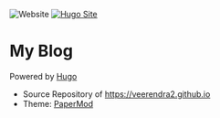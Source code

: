 ![Website](https://img.shields.io/website?down_message=Offline&up_message=Online&url=https%3A%2F%2Fveerendra2.github.io)
[![Hugo Site](https://github.com/veerendra2/veerendra2.github.io/actions/workflows/hugo.yml/badge.svg?branch=master)](https://github.com/veerendra2/veerendra2.github.io/actions/workflows/hugo.yml)
# My Blog
Powered by [Hugo](https://gohugo.io/)
* Source Repository of https://veerendra2.github.io
* Theme: [PaperMod](https://github.com/adityatelange/hugo-PaperMod)